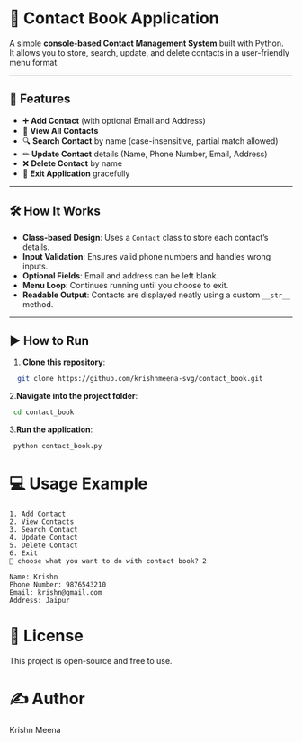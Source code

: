 # 📒 Contact Book Application

A simple **console-based Contact Management System** built with Python.  
It allows you to store, search, update, and delete contacts in a user-friendly menu format.

---

## 📌 Features

- ➕ **Add Contact** (with optional Email and Address)
- 📜 **View All Contacts**
- 🔍 **Search Contact** by name (case-insensitive, partial match allowed)
- ✏ **Update Contact** details (Name, Phone Number, Email, Address)
- ❌ **Delete Contact** by name
- 🚪 **Exit Application** gracefully

---

## 🛠 How It Works

- **Class-based Design**: Uses a `Contact` class to store each contact’s details.
- **Input Validation**: Ensures valid phone numbers and handles wrong inputs.
- **Optional Fields**: Email and address can be left blank.
- **Menu Loop**: Continues running until you choose to exit.
- **Readable Output**: Contacts are displayed neatly using a custom `__str__` method.

---


## ▶ How to Run

1. **Clone this repository**:
```bash
  git clone https://github.com/krishnmeena-svg/contact_book.git
```
 2.**Navigate into the project folder**:
```bash
 cd contact_book
```
 3.**Run the application**:
```bash
 python contact_book.py
```
# 💻 Usage Example
```text
1. Add Contact
2. View Contacts
3. Search Contact
4. Update Contact
5. Delete Contact
6. Exit
📘 choose what you want to do with contact book? 2

Name: Krishn
Phone Number: 9876543210
Email: krishn@gmail.com
Address: Jaipur
```
# 📜 License
This project is open-source and free to use.

# ✍ Author
Krishn Meena
